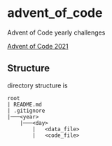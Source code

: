 # advent_of_code
Advent of Code yearly challenges

[Advent of Code 2021](https://adventofcode.com/2021)

## Structure
directory structure is
```
root
| README.md
| .gitignore
|───<year>
    |───<day>
        |   <data_file>
        |   <code_file>
```